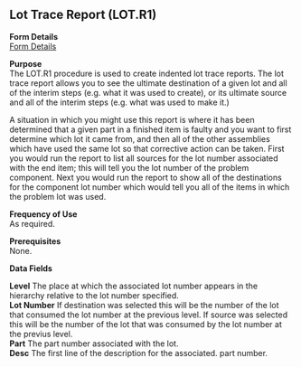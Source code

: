 ##  Lot Trace Report (LOT.R1)

<PageHeader />

**Form Details**  
[ Form Details ](LOT-R1-1/README.md)   

**Purpose**  
The LOT.R1 procedure is used to create indented lot trace reports. The lot
trace report allows you to see the ultimate destination of a given lot and all
of the interim steps (e.g. what it was used to create), or its ultimate source
and all of the interim steps (e.g. what was used to make it.)  
  
A situation in which you might use this report is where it has been determined
that a given part in a finished item is faulty and you want to first determine
which lot it came from, and then all of the other assemblies which have used
the same lot so that corrective action can be taken. First you would run the
report to list all sources for the lot number associated with the end item;
this will tell you the lot number of the problem component. Next you would run
the report to show all of the destinations for the component lot number which
would tell you all of the items in which the problem lot was used.

**Frequency of Use**  
As required.

**Prerequisites**  
None.

**Data Fields**

**Level** The place at which the associated lot number appears in the
hierarchy relative to the lot number specified.  
**Lot Number** If destination was selected this will be the number of the lot
that consumed the lot number at the previous level. If source was selected
this will be the number of the lot that was consumed by the lot number at the
previus level.  
**Part** The part number associated with the lot.  
**Desc** The first line of the description for the associated. part number.  
  
<badge text= "Version 8.10.57" vertical="middle" />

<PageFooter />